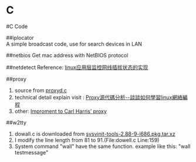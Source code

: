 C
=

#C Code

##iplocator  
A simple broadcast code, use for search devices in LAN

##netbios
Get mac address with NetBIOS protocol

##netdetect
Reference: 
[linux应用层监控网线插拔状态的实现](http://www.cnblogs.com/sunzl1987/archive/2012/05/24/2516635.html)

##proxy
1. source from [proxyd.c](https://github.com/webee/libscripts/blob/master/src/proxyd.c)  
2. technical detail explain visit : [Proxy源代碼分析--談談如何學習linux網絡編程](http://fanqiang.chinaunix.net/a4/b7/20010810/1200001101_b.html)  
3. other: [Improment to Carl Harris’ proxy](http://dev.poetpalace.org/?p=440)  

##w2tty
1. dowall.c is downloaded from [sysvinit-tools-2.88-9-i686.pkg.tar.xz](http://ftp.slackware.com/pub/archlinux/core/os/i686/sysvinit-tools-2.88-9-i686.pkg.tar.xz)
2. I modify the line length from 81 to 91.(File:dowell.c Line:159)
3. System command "wall" have the same function.
   example like this:  "wall testmessage" 
